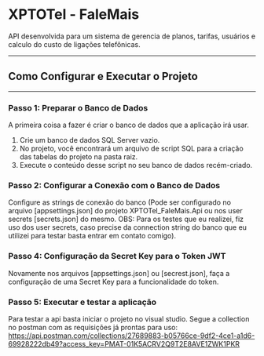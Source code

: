 # XPTOTel - FaleMais

API desenvolvida para um sistema de gerencia de planos, tarifas, usuários e calculo do custo de ligações telefônicas.

---

## Como Configurar e Executar o Projeto

---

### Passo 1: Preparar o Banco de Dados

A primeira coisa a fazer é criar o banco de dados que a aplicação irá usar.

1.  Crie um banco de dados SQL Server vazio.
2.  No projeto, você encontrará um arquivo de script SQL para a criação das tabelas do projeto na pasta raiz.
3.  Execute o conteúdo desse script no seu banco de dados recém-criado.

### Passo 2: Configurar a Conexão com o Banco de Dados

Configure as strings de conexão do banco (Pode ser configurado no arquivo [appsettings.json] do projeto XPTOTel_FaleMais.Api ou nos user secrets [secrets.json] do mesmo.
OBS: Para os testes que eu realizei, fiz uso dos user secrets, caso precise da connection string do banco que eu utilizei para testar basta entrar em contato comigo).

### Passo 4: Configuração da Secret Key para o Token JWT

Novamente nos arquivos [appsettings.json] ou [secrest.json], faça a configuração de uma Secret Key para a funcionalidade do token.

### Passo 5: Executar e testar a aplicação

Para testar a api basta iniciar o projeto no visual studio.
Segue a collection no postman com as requisições já prontas para uso:
https://api.postman.com/collections/27689883-b05766ce-9df2-4ce1-a1d6-69928222db49?access_key=PMAT-01K5ACRV2Q9T2E8AVE1ZWK1PKR